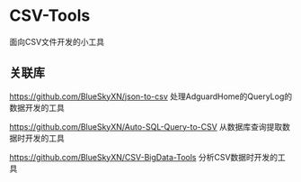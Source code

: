 # CSV-Tools
面向CSV文件开发的小工具

## 关联库
https://github.com/BlueSkyXN/json-to-csv 处理AdguardHome的QueryLog的数据开发的工具

https://github.com/BlueSkyXN/Auto-SQL-Query-to-CSV 从数据库查询提取数据时开发的工具

https://github.com/BlueSkyXN/CSV-BigData-Tools 分析CSV数据时开发的工具
